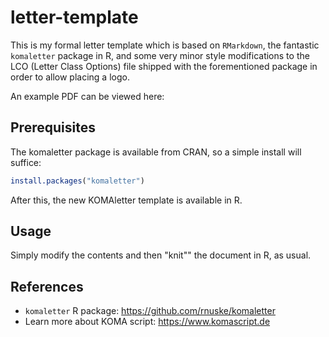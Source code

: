 # letter-template

This is my formal letter template which is based on `RMarkdown`, the fantastic `komaletter` package in R, and some very minor style modifications to the LCO (Letter Class Options) file shipped with the forementioned package in order to allow placing a logo.

An example PDF can be viewed here:

## Prerequisites

The komaletter package is available from CRAN, so a simple install will suffice:

```r
install.packages("komaletter")
```

After this, the new KOMAletter template is available in R.

## Usage

Simply modify the contents and then "knit"" the document in R, as usual.


## References

* `komaletter` R package: https://github.com/rnuske/komaletter
* Learn more about KOMA script: https://www.komascript.de
